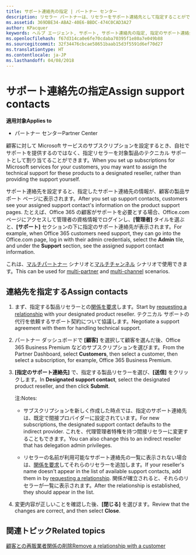 ```yaml
---
title: サポート連絡先の指定 | パートナー センター
description: リセラー パートナーは、リセラーをサポート連絡先として指定することができます。
ms.assetid: 369DBE34-ABA2-40E6-BBDC-474C0CAD3A27
author: KPacquer
keywords: ヘルプ エージェント, サポート, サポート連絡先の指定, 指定のサポート連絡先
ms.openlocfilehash: f67d314ca0e6fe70cdaba70395f1e80a7e049b88
ms.sourcegitcommit: 32f34476cbcae58651baab15d3f5591d6ef70d27
ms.translationtype: HT
ms.contentlocale: ja-JP
ms.lasthandoff: 04/08/2018
---
```

# <a name="assign-support-contacts"></a><span data-ttu-id="26ee8-104">サポート連絡先の指定</span><span class="sxs-lookup"><span data-stu-id="26ee8-104">Assign support contacts</span></span>

**<span data-ttu-id="26ee8-105">適用対象</span><span class="sxs-lookup"><span data-stu-id="26ee8-105">Applies to</span></span>**

-  <span data-ttu-id="26ee8-106">パートナー センター</span><span class="sxs-lookup"><span data-stu-id="26ee8-106">Partner Center</span></span>

<span data-ttu-id="26ee8-107">顧客に対して Microsoft サービスのサブスクリプションを設定するとき、自社でサポートを提供するのではなく、指定リセラーを対象製品のテクニカル サポートとして割り当てることができます。</span><span class="sxs-lookup"><span data-stu-id="26ee8-107">When you set up subscriptions for Microsoft services for your customers, you may want to assign the technical support for these products to a designated reseller, rather than providing the support yourself.</span></span>

<span data-ttu-id="26ee8-108">サポート連絡先を設定すると、指定したサポート連絡先の情報が、顧客の製品サポート ページに表示されます。</span><span class="sxs-lookup"><span data-stu-id="26ee8-108">After you set up support contacts, customers see your assigned support contact's information on the product support pages.</span></span> <span data-ttu-id="26ee8-109">たとえば、Office 365 の顧客がサポートを必要とする場合、Office.com ページにアクセスして管理者の資格情報でログインし、**[管理者]** タイルを選ぶと、**[サポート]** セクションの下に指定のサポート連絡先が表示されます。</span><span class="sxs-lookup"><span data-stu-id="26ee8-109">For example, when Office 365 customers need support, they can go into the Office.com page, log in with their admin credentials, select the **Admin** tile, and under the **Support** section, see the assigned support contact information.</span></span>

<span data-ttu-id="26ee8-110">これは、[マルチパートナー](multipartner.md) シナリオと[マルチチャンネル](multichannel.md) シナリオで使用できます。</span><span class="sxs-lookup"><span data-stu-id="26ee8-110">This can be used for [multi-partner](multipartner.md) and [multi-channel](multichannel.md) scenarios.</span></span> 

<a href="" id="assigncontacts"></a>
## <a name="assign-contacts"></a><span data-ttu-id="26ee8-111">連絡先を指定する</span><span class="sxs-lookup"><span data-stu-id="26ee8-111">Assign contacts</span></span>

1.  <span data-ttu-id="26ee8-112">まず、指定する製品リセラーとの[関係を要求](request-a-relationship-with-a-customer.md)します。</span><span class="sxs-lookup"><span data-stu-id="26ee8-112">Start by [requesting a relationship](request-a-relationship-with-a-customer.md) with your designated product reseller.</span></span> <span data-ttu-id="26ee8-113">テクニカル サポートの代行を依頼するサポート契約について協議します。</span><span class="sxs-lookup"><span data-stu-id="26ee8-113">Negotiate a support agreement with them for handling technical support.</span></span>

2.  <span data-ttu-id="26ee8-114">パートナー ダッシュボードで **[顧客]** を選択して顧客を選んだ後、Office 365 Business Premium などのサブスクリプションを選びます。</span><span class="sxs-lookup"><span data-stu-id="26ee8-114">From the Partner Dashboard, select **Customers**, then select a customer, then select a subscription, for example, Office 365 Business Premium.</span></span>

3.  <span data-ttu-id="26ee8-115">**[指定のサポート連絡先]** で、指定する製品リセラーを選び、**[送信]** をクリックします。</span><span class="sxs-lookup"><span data-stu-id="26ee8-115">In  **Designated support contact**, select the designated product reseller, and then click **Submit**.</span></span> 

    <span data-ttu-id="26ee8-116">注:</span><span class="sxs-lookup"><span data-stu-id="26ee8-116">Notes:</span></span> 
    
    *  <span data-ttu-id="26ee8-117">サブスクリプションを新しく作成した時点では、指定のサポート連絡先は、既定で間接プロバイダーに設定されています。</span><span class="sxs-lookup"><span data-stu-id="26ee8-117">For new subscriptions, the designated support contact defaults to the indirect provider.</span></span> <span data-ttu-id="26ee8-118">これを、代理管理者特権を持つ間接リセラーに変更することもできます。</span><span class="sxs-lookup"><span data-stu-id="26ee8-118">You can also change this to an indirect reseller that has delegation admin privileges.</span></span>
    
    *  <span data-ttu-id="26ee8-119">リセラーの名前が利用可能なサポート連絡先の一覧に表示されない場合は、[関係を要求](request-a-relationship-with-a-customer.md)してそれらのリセラーを追加します。</span><span class="sxs-lookup"><span data-stu-id="26ee8-119">If your reseller's name doesn't appear in the list of available support contacts, add them in by [requesting a relationship](request-a-relationship-with-a-customer.md).</span></span> <span data-ttu-id="26ee8-120">関係が確立されると、それらのリセラーが一覧に表示されます。</span><span class="sxs-lookup"><span data-stu-id="26ee8-120">After the relationship is established, they should appear in the list.</span></span>  

4.  <span data-ttu-id="26ee8-121">変更内容が正しいことを確認した後、**[閉じる]** を選びます。</span><span class="sxs-lookup"><span data-stu-id="26ee8-121">Review that the changes are correct, and then select **Close**.</span></span>

## <a name="related-topics"></a><span data-ttu-id="26ee8-122">関連トピック</span><span class="sxs-lookup"><span data-stu-id="26ee8-122">Related topics</span></span>

[<span data-ttu-id="26ee8-123">顧客との再販業者関係の削除</span><span class="sxs-lookup"><span data-stu-id="26ee8-123">Remove a relationship with a customer</span></span>](remove-a-relationship.md)
